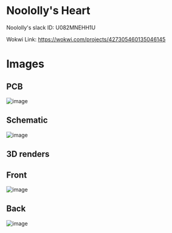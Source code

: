 # Noololly's Heart

Noololly's slack ID: U082MNEHH1U

Wokwi Link: https://wokwi.com/projects/427305460135046145

# Images

## PCB

![image](https://github.com/user-attachments/assets/828b3ca3-4506-4acb-af85-39e3b749b54c)

## Schematic

![image](https://github.com/user-attachments/assets/a5f12998-0505-46cb-b09f-f3d5de0e3758)

## 3D renders

## Front

![image](https://github.com/user-attachments/assets/fd852fde-ecb0-4f81-a28f-e5389638cb16)

## Back

![image](https://github.com/user-attachments/assets/8ea98b24-39a6-42e4-a850-935a9046c58b)
